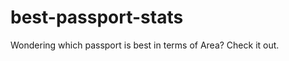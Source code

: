 best-passport-stats
===================
Wondering which passport is best in terms of Area? Check it out.